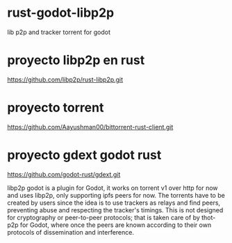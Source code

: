 # rust-godot-libp2p
lib p2p and tracker torrent for godot

# proyecto libp2p en rust 
https://github.com/libp2p/rust-libp2p.git

# proyecto torrent
https://github.com/Aayushman00/bittorrent-rust-client.git

# proyecto gdext godot rust 
https://github.com/godot-rust/gdext.git




libp2p godot is a plugin for Godot, it works on torrent v1 over http for now and uses libp2p, only supporting ipfs peers for now. The torrents have to be created by users since the idea is to use trackers as relays and find peers, preventing abuse and respecting the tracker's timings. This is not designed for cryptography or peer-to-peer protocols; that is taken care of by thot-p2p for Godot, where once the peers are known according to their own protocols of dissemination and interference.
